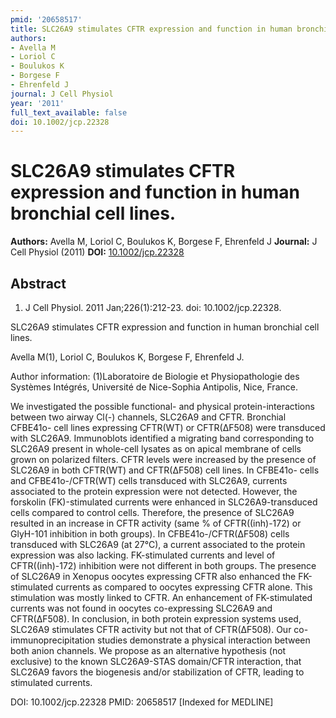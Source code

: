 ```yaml
---
pmid: '20658517'
title: SLC26A9 stimulates CFTR expression and function in human bronchial cell lines.
authors:
- Avella M
- Loriol C
- Boulukos K
- Borgese F
- Ehrenfeld J
journal: J Cell Physiol
year: '2011'
full_text_available: false
doi: 10.1002/jcp.22328
---
```


# SLC26A9 stimulates CFTR expression and function in human bronchial cell lines.
**Authors:** Avella M, Loriol C, Boulukos K, Borgese F, Ehrenfeld J
**Journal:** J Cell Physiol (2011)
**DOI:** [10.1002/jcp.22328](https://doi.org/10.1002/jcp.22328)

## Abstract

1. J Cell Physiol. 2011 Jan;226(1):212-23. doi: 10.1002/jcp.22328.

SLC26A9 stimulates CFTR expression and function in human bronchial cell lines.

Avella M(1), Loriol C, Boulukos K, Borgese F, Ehrenfeld J.

Author information:
(1)Laboratoire de Biologie et Physiopathologie des Systèmes Intégrés, Université 
de Nice-Sophia Antipolis, Nice, France.

We investigated the possible functional- and physical protein-interactions 
between two airway Cl(-) channels, SLC26A9 and CFTR. Bronchial CFBE41o- cell 
lines expressing CFTR(WT) or CFTR(ΔF508) were transduced with SLC26A9. 
Immunoblots identified a migrating band corresponding to SLC26A9 present in 
whole-cell lysates as on apical membrane of cells grown on polarized filters. 
CFTR levels were increased by the presence of SLC26A9 in both CFTR(WT) and 
CFTR(ΔF508) cell lines. In CFBE41o- cells and CFBE41o-/CFTR(WT) cells transduced 
with SLC26A9, currents associated to the protein expression were not detected. 
However, the forskolin (FK)-stimulated currents were enhanced in 
SLC26A9-transduced cells compared to control cells. Therefore, the presence of 
SLC26A9 resulted in an increase in CFTR activity (same % of CFTR((inh)-172) or 
GlyH-101 inhibition in both groups). In CFBE41o-/CFTR(ΔF508) cells transduced 
with SLC26A9 (at 27°C), a current associated to the protein expression was also 
lacking. FK-stimulated currents and level of CFTR((inh)-172) inhibition were not 
different in both groups. The presence of SLC26A9 in Xenopus oocytes expressing 
CFTR also enhanced the FK-stimulated currents as compared to oocytes expressing 
CFTR alone. This stimulation was mostly linked to CFTR. An enhancement of 
FK-stimulated currents was not found in oocytes co-expressing SLC26A9 and 
CFTR(ΔF508). In conclusion, in both protein expression systems used, SLC26A9 
stimulates CFTR activity but not that of CFTR(ΔF508). Our co-immunoprecipitation 
studies demonstrate a physical interaction between both anion channels. We 
propose as an alternative hypothesis (not exclusive) to the known SLC26A9-STAS 
domain/CFTR interaction, that SLC26A9 favors the biogenesis and/or stabilization 
of CFTR, leading to stimulated currents.

DOI: 10.1002/jcp.22328
PMID: 20658517 [Indexed for MEDLINE]
